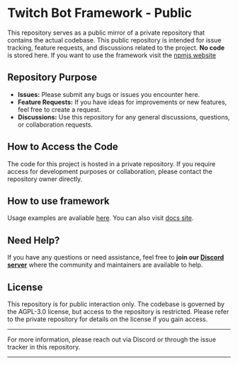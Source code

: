 # Twitch Bot Framework - Public

This repository serves as a public mirror of a private repository that contains the actual codebase. This public repository is intended for issue tracking, feature requests, and discussions related to the project. **No code** is stored here. If you want to use the framework visit the [npmjs website](https://www.npmjs.com/package/twitch-bot-framework)

## Repository Purpose

- **Issues:** Please submit any bugs or issues you encounter here.
- **Feature Requests:** If you have ideas for improvements or new features, feel free to create a request.
- **Discussions:** Use this repository for any general discussions, questions, or collaboration requests.

## How to Access the Code

The code for this project is hosted in a private repository. If you require access for development purposes or collaboration, please contact the repository owner directly.

## How to use framework

Usage examples are avaliable [here](USAGE.md). You can also visit [docs site](https://hak3r37s-organization.gitbook.io/twitch-bot-framework).

## Need Help?

If you have any questions or need assistance, feel free to **join our [Discord server](https://discord.gg/uzsxSY7h5e)** where the community and maintainers are available to help.

## License

This repository is for public interaction only. The codebase is governed by the AGPL-3.0 license, but access to the repository is restricted. Please refer to the private repository for details on the license if you gain access.

---

For more information, please reach out via Discord or through the issue tracker in this repository.

---

